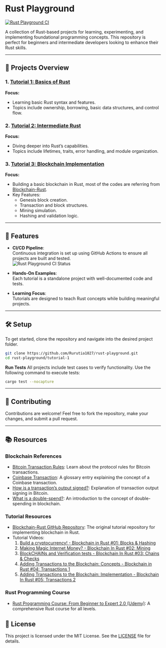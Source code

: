 # Rust Playground  
[![Rust Playground CI](https://github.com/Rurutia1027/rust-playground/actions/workflows/ci.yml/badge.svg?event=status)](https://github.com/Rurutia1027/rust-playground/actions/workflows/ci.yml)  

A collection of Rust-based projects for learning, experimenting, and implementing foundational programming concepts. This repository is perfect for beginners and intermediate developers looking to enhance their Rust skills.  

---

## 🚀 Projects Overview  

### 1. [Tutorial 1: Basics of Rust](./tutorial-1/)  
**Focus:**  
- Learning basic Rust syntax and features.  
- Topics include ownership, borrowing, basic data structures, and control flow.  

### 2. [Tutorial 2: Intermediate Rust](./tutorial-2/)  
**Focus:**  
- Diving deeper into Rust’s capabilities.  
- Topics include lifetimes, traits, error handling, and module organization.  

### 3. [Tutorial 3: Blockchain Implementation](./tutorial-3/)  
**Focus:**  
- Building a basic blockchain in Rust, most of the codes are referring from [Blockchain-Rust](https://github.com/GeekLaunch/blockchain-rust).  
- Key Features:  
  - Genesis block creation.  
  - Transaction and block structures.  
  - Mining simulation.  
  - Hashing and validation logic.  

---

## 🌟 Features  

- **CI/CD Pipeline**:  
  Continuous integration is set up using GitHub Actions to ensure all projects are built and tested.  
  ![Rust Playground CI Status](https://github.com/Rurutia1027/rust-playground/actions/workflows/ci.yml/badge.svg?branch=main)  

- **Hands-On Examples**:  
  Each tutorial is a standalone project with well-documented code and tests.  

- **Learning Focus**:  
  Tutorials are designed to teach Rust concepts while building meaningful projects.  

---

## 🛠️ Setup  

To get started, clone the repository and navigate into the desired project folder.  

```bash
git clone https://github.com/Rurutia1027/rust-playground.git  
cd rust-playground/tutorial-1  
```
**Run Tests** 
All projects include test cases to verify functionality. Use the following command to execute tests:
```bash 
cargo test --nocapture 
```
---

## 📝 Contributing
Contributions are welcome! Feel free to fork the repository, make your changes, and submit a pull request.

---

## 📚 Resources
### Blockchain References
- [Bitcoin Transaction Rules](https://en.bitcoin.it/wiki/Protocol_rules#tx_messages): Learn about the protocol rules for Bitcoin transactions.
- [Coinbase Transaction](https://bitcoin.org/en/glossary/coinbase): A glossary entry explaining the concept of a Coinbase transaction.
- [How is a transaction’s output signed?](https://bitcoin.stackexchange.com/q/45693): Explanation of transaction output signing in Bitcoin.
- [What is a double-spend?](https://bitcoin.stackexchange.com/q/4974): An introduction to the concept of double-spending in blockchain.

### Tutorial Resources
- [Blockchain-Rust GitHub Repository](https://github.com/GeekLaunch/blockchain-rust/): The original tutorial repository for implementing blockchain in Rust.
- Tutorial Videos:
  1. [Build a cryptocurrency! - Blockchain in Rust #01: Blocks & Hashing](https://www.youtube.com/watch?v=vJdT05zl6jk)
  2. [Making Magic Internet Money? - Blockchain In Rust #02: Mining](https://www.youtube.com/watch?v=PZGlYa-6U5U)
  3. [BlockCHAINs and Verification tests - Blockchain In Rust #03: Chains & Checks](https://www.youtube.com/watch?v=buYvuIPdwHU)
  4. [Adding Transactions to the Blockchain: Concepts - Blockchain in Rust #04: Transactions 1](https://youtu.be/-k1Yk9D_lU4?si=6Q7c71jlAEC1vz0e)
  5. [Adding Transactions to the Blockchain: Implementation - Blockchain In Rust #05: Transactions 2](https://youtu.be/1t4TXnB4Qj4?si=St1OkysJemWqdUzF)

### Rust Programming Course
- [Rust Programming Course: From Beginner to Expert 2.0 (Udemy)](https://www.udemy.com/share/1062Ck/): A comprehensive Rust course for all levels.

## 📄 License
This project is licensed under the MIT License. See the [LICENSE](./LICENSE) file for details.